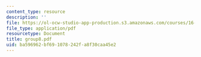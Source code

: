 ```yaml
---
content_type: resource
description: ''
file: https://ol-ocw-studio-app-production.s3.amazonaws.com/courses/16-810-engineering-design-and-rapid-prototyping-january-iap-2005/ba596962bf691078242fa8f30caa45e2_group8.pdf
file_type: application/pdf
resourcetype: Document
title: group8.pdf
uid: ba596962-bf69-1078-242f-a8f30caa45e2
---
```

